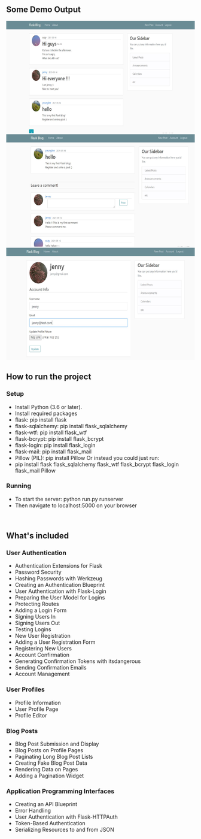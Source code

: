 <br>

## Some Demo Output
<img src="/img/demo1.JPG" width="600" height="300">
<br>
<img src="/img/demo2.JPG" width="600" height="300">
<br>
<img src="/img/demo3.JPG" width="600" height="300">
<br>

## How to run the project

### Setup
- Install Python (3.6 or later).
- Install required packages
- flask: pip install flask
- flask-sqlalchemy: pip install flask_sqlalchemy
- flask-wtf: pip install flask_wtf
- flask-bcrypt: pip install flask_bcrypt
- flask-login: pip install flask_login
- flask-mail: pip install flask_mail
- Pillow (PIL): pip install Pillow Or instead you could just run:
- pip install flask flask_sqlalchemy flask_wtf flask_bcrypt flask_login flask_mail Pillow

### Running
- To start the server: python run.py runserver
- Then navigate to localhost:5000 on your browser

<br>

## What's included

### User Authentication
  - Authentication Extensions for Flask<br>
  - Password Security<br>
  - Hashing Passwords with Werkzeug<br>
  - Creating an Authentication Blueprint<br>
  - User Authentication with Flask-Login<br>
  - Preparing the User Model for Logins<br>
  - Protecting Routes<br>
  - Adding a Login Form<br>
  - Signing Users In<br>
  - Signing Users Out<br>
  - Testing Logins<br>
  - New User Registration<br>
  - Adding a User Registration Form<br>
  - Registering New Users<br>
  - Account Confirmation<br>
  - Generating Confirmation Tokens with itsdangerous<br>
  - Sending Confirmation Emails<br>
  - Account Management<br>

### User Profiles
  - Profile Information
  - User Profile Page
  - Profile Editor

### Blog Posts 
  - Blog Post Submission and Display
  - Blog Posts on Profile Pages
  - Paginating Long Blog Post Lists
  - Creating Fake Blog Post Data
  - Rendering Data on Pages
  - Adding a Pagination Widget

### Application Programming Interfaces
  - Creating an API Blueprint
  - Error Handling
  - User Authentication with Flask-HTTPAuth
  - Token-Based Authentication
  - Serializing Resources to and from JSON

